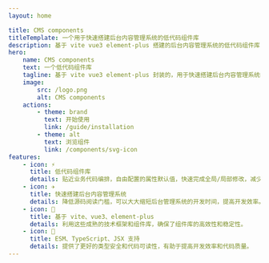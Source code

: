 ```yaml
---
layout: home

title: CMS components
titleTemplate: 一个用于快速搭建后台内容管理系统的低代码组件库
description: 基于 vite vue3 element-plus 搭建的后台内容管理系统的低代码组件库
hero:
    name: CMS components
    text: 一个低代码组件库
    tagline: 基于 vite vue3 element-plus 封装的，用于快速搭建后台内容管理系统的低代码组件库
    image:
        src: /logo.png
        alt: CMS components
    actions:
        - theme: brand
          text: 开始使用
          link: /guide/installation
        - theme: alt
          text: 浏览组件
          link: /components/svg-icon
features:
    - icon: ⚡
      title: 低代码组件库
      details: 贴近业务代码编排，自由配置的属性默认值，快速完成全局/局部修改，减少重复代码。降低了开发门槛，让开发者可以更轻松地构建复杂的应用。
    - icon: ✈️
      title: 快速搭建后台内容管理系统
      details: 降低源码阅读门槛，可以大大缩短后台管理系统的开发时间，提高开发效率。
    - icon: 🔨
      title: 基于 vite、vue3、element-plus
      details: 利用这些成熟的技术框架和组件库，确保了组件库的高效性和稳定性。
    - icon: 🧩
      title: ESM、TypeScript、JSX 支持
      details: 提供了更好的类型安全和代码可读性，有助于提高开发效率和代码质量。
---
```

